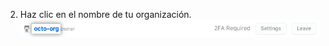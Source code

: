 2. Haz clic en el nombre de tu organización. ![Nombre de la organización en la lista de organizaciones](/assets/images/help/organizations/org-settings-link.png)
